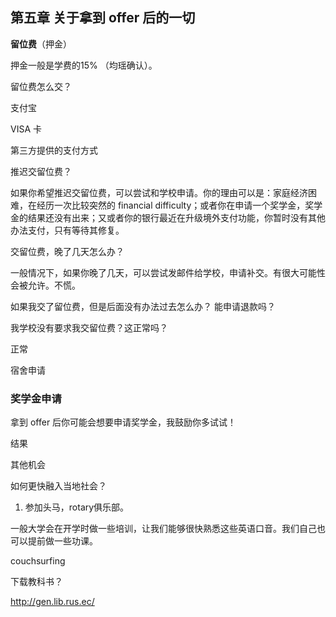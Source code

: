 ## 第五章 关于拿到 offer 后的一切



**留位费**（押金）

押金一般是学费的15% （均瑶确认）。

留位费怎么交？

支付宝

VISA 卡

第三方提供的支付方式



推迟交留位费？

如果你希望推迟交留位费，可以尝试和学校申请。你的理由可以是：家庭经济困难，在经历一次比较突然的 financial difficulty；或者你在申请一个奖学金，奖学金的结果还没有出来；又或者你的银行最近在升级境外支付功能，你暂时没有其他办法支付，只有等待其修复。



交留位费，晚了几天怎么办？

一般情况下，如果你晚了几天，可以尝试发邮件给学校，申请补交。有很大可能性会被允许。不慌。



如果我交了留位费，但是后面没有办法过去怎么办？ 能申请退款吗？





我学校没有要求我交留位费？这正常吗？

正常



宿舍申请



### 奖学金申请

拿到 offer 后你可能会想要申请奖学金，我鼓励你多试试！ 







结果



其他机会







如何更快融入当地社会？

1. 参加头马，rotary俱乐部。





一般大学会在开学时做一些培训，让我们能够很快熟悉这些英语口音。我们自己也可以提前做一些功课。

couchsurfing





下载教科书？

http://gen.lib.rus.ec/



